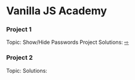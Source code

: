 # Vanilla JS Academy

### Project 1
Topic: Show/Hide Passwords
Project Solutions: [⇨](project-1/index.html)

### Project 2
Topic:
Solutions:

